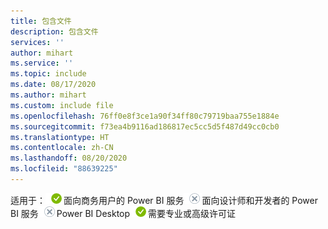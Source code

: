 ```yaml
---
title: 包含文件
description: 包含文件
services: ''
author: mihart
ms.service: ''
ms.topic: include
ms.date: 08/17/2020
ms.author: mihart
ms.custom: include file
ms.openlocfilehash: 76ff0e8f3ce1a90f34ff80c79719baa755e1884e
ms.sourcegitcommit: f73ea4b9116ad186817ec5cc5d5f487d49cc0cb0
ms.translationtype: HT
ms.contentlocale: zh-CN
ms.lasthandoff: 08/20/2020
ms.locfileid: "88639225"
---
```

<Token>适用于：![是](media/yes.png)面向商务用户的 Power BI 服务![否](media/no.png)面向设计师和开发者的 Power BI 服务![否](media/no.png)Power BI Desktop![是](media/yes.png)需要专业或高级许可证</Token>